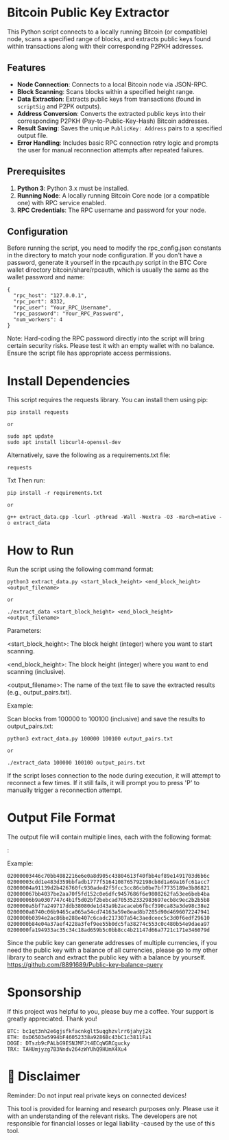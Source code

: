 # Bitcoin Public Key Extractor

This Python script connects to a locally running Bitcoin (or compatible) node, scans a specified range of blocks, and extracts public keys found within transactions along with their corresponding P2PKH addresses.

## Features

*   **Node Connection**: Connects to a local Bitcoin node via JSON-RPC.
*   **Block Scanning**: Scans blocks within a specified height range.
*   **Data Extraction**: Extracts public keys from transactions (found in `scriptSig` and P2PK outputs).
*   **Address Conversion**: Converts the extracted public keys into their corresponding P2PKH (Pay-to-Public-Key-Hash) Bitcoin addresses.
*   **Result Saving**: Saves the unique `PublicKey: Address` pairs to a specified output file.
*   **Error Handling**: Includes basic RPC connection retry logic and prompts the user for manual reconnection attempts after repeated failures.

## Prerequisites

1.  **Python 3**: Python 3.x must be installed.
2.  **Running Node**: A locally running Bitcoin Core node (or a compatible one) with RPC service enabled.
3.  **RPC Credentials**: The RPC username and password for your node.

## Configuration

Before running the script, you need to modify the rpc_config.json constants in the directory to match your node configuration. If you don't have a password, generate it yourself in the rpcauth.py script in the BTC Core wallet directory bitcoin/share/rpcauth, which is usually the same as the wallet password and name:

```
{
  "rpc_host": "127.0.0.1",
  "rpc_port": 8332,
  "rpc_user": "Your_RPC_Username",
  "rpc_password": "Your_RPC_Password",
  "num_workers": 4
}

```

Note: Hard-coding the RPC password directly into the script will bring certain security risks. Please test it with an empty wallet with no balance. Ensure the script file has appropriate access permissions.

# Install Dependencies
This script requires the requests library. You can install them using pip:
```
pip install requests

or

sudo apt update
sudo apt install libcurl4-openssl-dev
```

Alternatively, save the following as a requirements.txt file:
```
requests
```

Txt
Then run:
```
pip install -r requirements.txt

or

g++ extract_data.cpp -lcurl -pthread -Wall -Wextra -O3 -march=native -o extract_data
```
# How to Run

Run the script using the following command format:
```
python3 extract_data.py <start_block_height> <end_block_height> <output_filename>

or

./extract_data <start_block_height> <end_block_height> <output_filename>

```

Parameters:

<start_block_height>: The block height (integer) where you want to start scanning.

<end_block_height>: The block height (integer) where you want to end scanning (inclusive).

<output_filename>: The name of the text file to save the extracted results (e.g., output_pairs.txt).

Example:

Scan blocks from 100000 to 100100 (inclusive) and save the results to output_pairs.txt:
```
python3 extract_data.py 100000 100100 output_pairs.txt

or

./extract_data 100000 100100 output_pairs.txt

```

If the script loses connection to the node during execution, it will attempt to reconnect a few times. If it still fails, it will prompt you to press 'P' to manually trigger a reconnection attempt.

# Output File Format
The output file will contain multiple lines, each with the following format:

<Hexadecimal PublicKey>: <Corresponding Bitcoin Address>


Example:
```
02000003446c70bb4082216e6e0a8d905c43804613f40fbb4ef89e1491703d6b6c
02000003cdd1e483d359bbfadb1777f5164108765792198cb8d1a69a16fc61acc7
02000004a91139d2b426760fc930aded2f5fcc3cc86cb0be7bf7735189e3b86821
020000067bb4037be2aa70f5fd152c0e6dfc9457686f6e9808262fa53ee6beb4ba
02000006b9a0307747c4b1f5d02bf2bebcad705352332983697ecb8c9ec2b2b5b8
0200000a5bf7a249717ddb38080de1d43a9b2acaceb6fbcf390ca83a3de98c38e2
0200000a8740c06b9465ca065a54cd74163a59e8ead8b7285d90d4696072247941
0200000b0394e2ac86be288e407c6cadc217307a54c3aedceec5c3d0f6edf29610
0200000b84e04a37aef4228a3fef9ee55b0dc5fa38274c553c0c480b54e9daea97
0200000fa194933ac35c34c18ad659b5c0bb8cc4b21147d66a7721c171e346079d
```
Since the public key can generate addresses of multiple currencies, if you need the public key with a balance of all currencies, please go to my other library to search and extract the public key with a balance by yourself.
https://github.com/8891689/Public-key-balance-query


# Sponsorship
If this project was helpful to you, please buy me a coffee. Your support is greatly appreciated. Thank you!
```
BTC: bc1qt3nh2e6gjsfkfacnkglt5uqghzvlrr6jahyj2k
ETH: 0xD6503e5994bF46052338a9286Bc43bC1c3811Fa1
DOGE: DTszb9cPALbG9ESNJMFJt4ECqWGRCgucky
TRX: TAHUmjyzg7B3Nndv264zWYUhQ9HUmX4Xu4
```

# 📜 Disclaimer
Reminder: Do not input real private keys on connected devices!

This tool is provided for learning and research purposes only. Please use it with an understanding of the relevant risks. The developers are not responsible for financial losses or legal liability -caused by the use of this tool.

